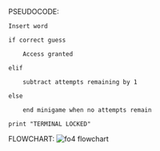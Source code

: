 PSEUDOCODE:

```
Insert word

if correct guess

    Access granted 
    
elif

    subtract attempts remaining by 1   
    
else

    end minigame when no attempts remain   
    
print "TERMINAL LOCKED"

```



FLOWCHART: ![fo4 flowchart](https://i.imgur.com/v1GjlIc.png)





